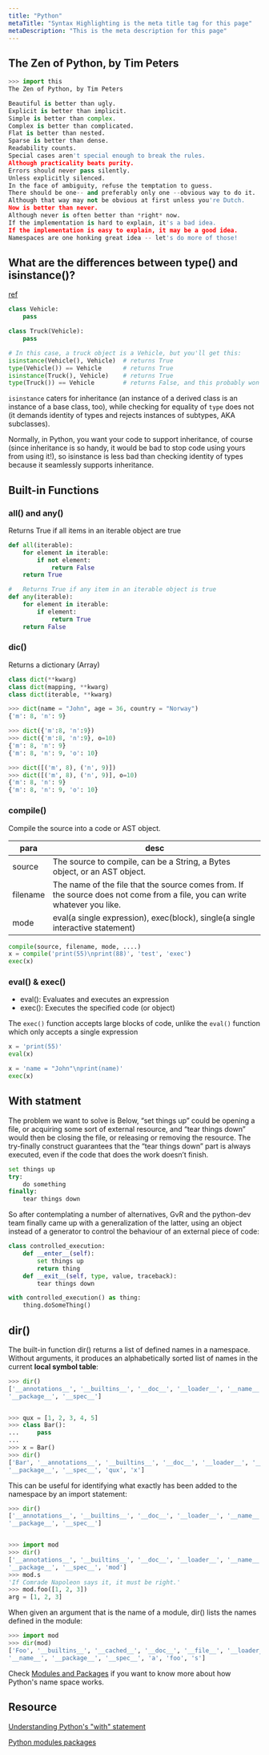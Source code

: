 ```yaml
---
title: "Python"
metaTitle: "Syntax Highlighting is the meta title tag for this page"
metaDescription: "This is the meta description for this page"
---
```


## The Zen of Python, by Tim Peters

```python
>>> import this
The Zen of Python, by Tim Peters

Beautiful is better than ugly.
Explicit is better than implicit.
Simple is better than complex.
Complex is better than complicated.
Flat is better than nested.
Sparse is better than dense.
Readability counts.
Special cases aren't special enough to break the rules.
Although practicality beats purity.
Errors should never pass silently.
Unless explicitly silenced.
In the face of ambiguity, refuse the temptation to guess.
There should be one-- and preferably only one --obvious way to do it.
Although that way may not be obvious at first unless you're Dutch.
Now is better than never.
Although never is often better than *right* now.
If the implementation is hard to explain, it's a bad idea.
If the implementation is easy to explain, it may be a good idea.
Namespaces are one honking great idea -- let's do more of those!
```

## What are the differences between type() and isinstance()?
[ref](https://stackoverflow.com/questions/1549801/what-are-the-differences-between-type-and-isinstance)

```python
class Vehicle:
    pass

class Truck(Vehicle):
    pass

# In this case, a truck object is a Vehicle, but you'll get this:
isinstance(Vehicle(), Vehicle)  # returns True
type(Vehicle()) == Vehicle      # returns True
isinstance(Truck(), Vehicle)    # returns True
type(Truck()) == Vehicle        # returns False, and this probably won't be what you want.
```

`isinstance` caters for inheritance (an instance of a derived class is an instance of a base class, too), while checking for equality of `type` does not (it demands identity of types and rejects instances of subtypes, AKA subclasses).

Normally, in Python, you want your code to support inheritance, of course (since inheritance is so handy, it would be bad to stop code using yours from using it!), so isinstance is less bad than checking identity of types because it seamlessly supports inheritance.

## Built-in Functions

### all() and any()
Returns True if all items in an iterable object are true
```python
def all(iterable):
    for element in iterable:
        if not element:
            return False
    return True

# 	Returns True if any item in an iterable object is true
def any(iterable):
    for element in iterable:
        if element:
            return True
    return False
```

### dic()
Returns a dictionary (Array)
```python
class dict(**kwarg)
class dict(mapping, **kwarg)
class dict(iterable, **kwarg)

>>> dict(name = "John", age = 36, country = "Norway")
{'m': 8, 'n': 9}

>>> dict({'m':8, 'n':9})
>>> dict({'m':8, 'n':9}, o=10)
{'m': 8, 'n': 9}
{'m': 8, 'n': 9, 'o': 10}

>>> dict([('m', 8), ('n', 9)])
>>> dict([('m', 8), ('n', 9)], o=10)
{'m': 8, 'n': 9}
{'m': 8, 'n': 9, 'o': 10}
```

### compile()
Compile the source into a code or AST object. 

| para  | desc  |
|---|---|
| source  | The source to compile, can be a String, a Bytes object, or an AST object.  |
| filename  | The name of the file that the source comes from. If the source does not come from a file, you can write whatever you like.  |
| mode  | eval(a single expression), exec(block), single(a single interactive statement)  |

```python
compile(source, filename, mode, ....)
x = compile('print(55)\nprint(88)', 'test', 'exec')
exec(x)
```

### eval() & exec()
- eval(): Evaluates and executes an expression
- exec(): Executes the specified code (or object)

The `exec()` function accepts large blocks of code, unlike the `eval()` function which only accepts a single expression


```python
x = 'print(55)'
eval(x)

x = 'name = "John"\nprint(name)'
exec(x)
```

## With statment
The problem we want to solve is 
Below, “set things up” could be opening a file, or acquiring some sort of external resource, and “tear things down” would then be closing the file, or releasing or removing the resource. The try-finally construct guarantees that the “tear things down” part is always executed, even if the code that does the work doesn’t finish.

```python
set things up
try:
    do something
finally:
    tear things down
```

So after contemplating a number of alternatives, GvR and the python-dev team finally came up with a generalization of the latter, using an object instead of a generator to control the behaviour of an external piece of code:
```python
class controlled_execution:
    def __enter__(self):
        set things up
        return thing
    def __exit__(self, type, value, traceback):
        tear things down

with controlled_execution() as thing:
    thing.doSomeThing()
```


## dir()

The built-in function dir() returns a list of defined names in a namespace. Without arguments, it produces an alphabetically sorted list of names in the current **local symbol table**:
```python
>>> dir()
['__annotations__', '__builtins__', '__doc__', '__loader__', '__name__',
'__package__', '__spec__']


>>> qux = [1, 2, 3, 4, 5]
>>> class Bar():
...     pass
...
>>> x = Bar()
>>> dir()
['Bar', '__annotations__', '__builtins__', '__doc__', '__loader__', '__name__',
'__package__', '__spec__', 'qux', 'x']
```

This can be useful for identifying what exactly has been added to the namespace by an import statement:
```python
>>> dir()
['__annotations__', '__builtins__', '__doc__', '__loader__', '__name__',
'__package__', '__spec__']


>>> import mod
>>> dir()
['__annotations__', '__builtins__', '__doc__', '__loader__', '__name__',
'__package__', '__spec__', 'mod']
>>> mod.s
'If Comrade Napoleon says it, it must be right.'
>>> mod.foo([1, 2, 3])
arg = [1, 2, 3]
```

When given an argument that is the name of a module, dir() lists the names defined in the module:
```python
>>> import mod
>>> dir(mod)
['Foo', '__builtins__', '__cached__', '__doc__', '__file__', '__loader__',
'__name__', '__package__', '__spec__', 'a', 'foo', 's']
```

Check [Modules and Packages](/python/modules-packages) if you want to know more about how Python's name space works.




## Resource
[Understanding Python's "with" statement](https://effbot.org/zone/python-with-statement.htm)

[Python modules packages](https://realpython.com/python-modules-packages/#the-module-search-path)